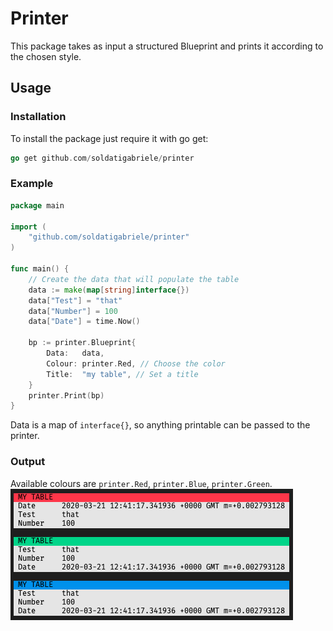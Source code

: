 # Printer

This package takes as input a structured Blueprint and prints it according to the chosen style.

## Usage

### Installation

To install the package just require it with go get:

```go
go get github.com/soldatigabriele/printer
```

### Example

```go
package main

import (
    "github.com/soldatigabriele/printer"
)

func main() {
    // Create the data that will populate the table
    data := make(map[string]interface{})
    data["Test"] = "that"
    data["Number"] = 100
    data["Date"] = time.Now()

    bp := printer.Blueprint{
        Data:   data,
        Colour: printer.Red, // Choose the color
        Title:  "my table", // Set a title
    }
    printer.Print(bp)
}
```

Data is a map of `interface{}`, so anything printable can be passed to the printer.

### Output

Available colours are `printer.Red`, `printer.Blue`, `printer.Green`.
![Output](/images/output.png)
